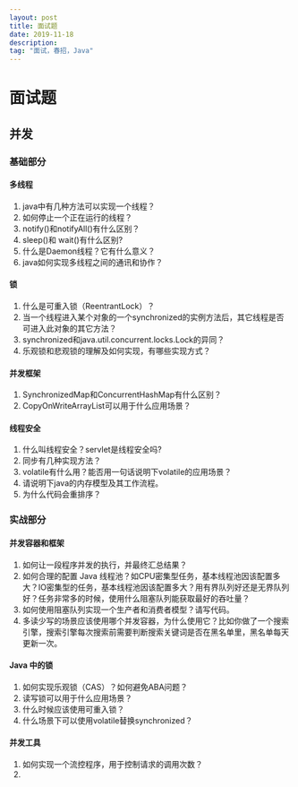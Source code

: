 ```yaml
---
layout: post
title: 面试题
date: 2019-11-18
description: 
tag: "面试，春招，Java"
---
```


# 面试题

## 并发

### 基础部分

#### 多线程

1. java中有几种方法可以实现一个线程？
2. 如何停止一个正在运行的线程？
3. notify()和notifyAll()有什么区别？
4. sleep()和 wait()有什么区别?
5. 什么是Daemon线程？它有什么意义？
6. java如何实现多线程之间的通讯和协作？



#### 锁

1. 什么是可重入锁（ReentrantLock）？
2. 当一个线程进入某个对象的一个synchronized的实例方法后，其它线程是否可进入此对象的其它方法？
3. synchronized和java.util.concurrent.locks.Lock的异同？
4. 乐观锁和悲观锁的理解及如何实现，有哪些实现方式？

#### 并发框架

1. SynchronizedMap和ConcurrentHashMap有什么区别？
2. CopyOnWriteArrayList可以用于什么应用场景？

#### 线程安全

1. 什么叫线程安全？servlet是线程安全吗?
2. 同步有几种实现方法？
3. volatile有什么用？能否用一句话说明下volatile的应用场景？
4. 请说明下java的内存模型及其工作流程。
5. 为什么代码会重排序？

### 实战部分

#### 并发容器和框架

1. 如何让一段程序并发的执行，并最终汇总结果？
2. 如何合理的配置 Java 线程池？如CPU密集型任务，基本线程池因该配置多大？IO密集型的任务，基本线程池因该配置多大？用有界队列好还是无界队列好？任务非常多的时候，使用什么阻塞队列能获取最好的吞吐量？
3. 如何使用阻塞队列实现一个生产者和消费者模型？请写代码。
4. 多读少写的场景应该使用哪个并发容器，为什么使用它？比如你做了一个搜索引擎，搜索引擎每次搜索前需要判断搜索关键词是否在黑名单里，黑名单每天更新一次。

#### Java 中的锁

1. 如何实现乐观锁（CAS）？如何避免ABA问题？
2. 读写锁可以用于什么应用场景？
3. 什么时候应该使用可重入锁？
4. 什么场景下可以使用volatile替换synchronized？

#### 并发工具

1. 如何实现一个流控程序，用于控制请求的调用次数？
2. 